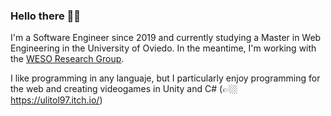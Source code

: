 ### Hello there 👋🏼

I'm a Software Engineer since 2019 and currently studying a Master in Web Engineering in the University of Oviedo. In the meantime, I'm working with the [WESO Research Group](http://www.weso.es/).

I like programming in any languaje, but I particularly enjoy programming for the web and creating videogames in Unity and C# (👉🏼 https://ulitol97.itch.io/)
